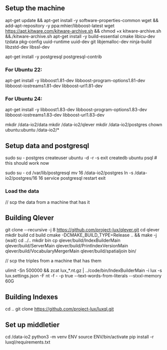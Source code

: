 

## Setup the machine

apt-get update && apt-get install -y software-properties-common wget && add-apt-repository -y ppa:mhier/libboost-latest
wget https://apt.kitware.com/kitware-archive.sh && chmod +x kitware-archive.sh &&./kitware-archive.sh
apt-get install -y build-essential cmake libicu-dev tzdata pkg-config uuid-runtime uuid-dev git libjemalloc-dev ninja-build libzstd-dev libssl-dev

apt-get install -y postgresql postgresql-contrib

### For Ubuntu 22:
apt-get install -y libboost1.81-dev libboost-program-options1.81-dev libboost-iostreams1.81-dev libboost-url1.81-dev

### For Ubuntu 24:
apt-get install -y libboost1.83-dev libboost-program-options1.83-dev libboost-iostreams1.83-dev libboost-url1.83-dev

mkdir /data-io2/data
mkdir /data-io2/qlever
mkdir /data-io2/postgres
chown ubuntu:ubuntu /data-io2/*


## Setup data and postgresql


sudo su - postgres
createuser ubuntu -d -r -s
exit
createdb ubuntu
psql # this should work now

sudo su -
cd /var/lib/postgresql
mv 16 /data-io2/postgres
ln -s /data-io2/postgres/16 16
service postgresql restart
exit

### Load the data

// scp the data from a machine that has it





## Building Qlever

git clone --recursive -j 8 https://github.com/project-lux/qlever.git
cd qlever
mkdir build
cd build
cmake -DCMAKE_BUILD_TYPE=Release .. && make -j
(wait)
cd ../..
mkdir bin
cp qlever/build/IndexBuilderMain qlever/build/ServerMain qlever/build/PrintIndexVersionMain qlever/build/VocabularyMergerMain qlever/build/spatialjoin bin/

// scp the triples from a machine that has them

ulimit -Sn 500000 && zcat lux_*.nt.gz | ../code/bin/IndexBuilderMain -i lux -s lux.settings.json -F nt -f - -p true --text-words-from-literals --stxxl-memory 60G





## Building Indexes

cd ..
git clone https://github.com/project-lux/luxql.git







## Set up middletier

cd /data-io2
python3 -m venv ENV
source ENV/bin/activate
pip install -r luxql/requirements.txt